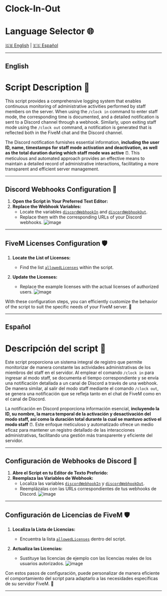 # Clock-In-Out

# Language Selector 🌐

[🇬🇧 English](#english) | [🇪🇸 Español](#español)

---

## English

# Script Description 🚀

This script provides a comprehensive logging system that enables continuous monitoring of administrative activities performed by staff members on the server. When using the `/clock in` command to enter staff mode, the corresponding time is documented, and a detailed notification is sent to a Discord channel through a webhook. Similarly, upon exiting staff mode using the `/clock out` command, a notification is generated that is reflected both in the FiveM chat and the Discord channel.

The Discord notification furnishes essential information, **including the user ID, name, timestamps for staff mode activation and deactivation, as well as the total duration during which staff mode was active** ⏰. This meticulous and automated approach provides an effective means to maintain a detailed record of administrative interactions, facilitating a more transparent and efficient server management.

---

## Discord Webhooks Configuration 📡

1. **Open the Script in Your Preferred Text Editor:**
2. **Replace the Webhook Variables:**
   - Locate the variables [`discordWebhookIn`](#https://github.com/LS-Robert/Clock-In-Out/blob/main/server.lua#L3) and [`discordWebhookOut`](#https://github.com/LS-Robert/Clock-In-Out/blob/main/server.lua#L4).
   - Replace them with the corresponding URLs of your Discord webhooks.
![image](https://github.com/LS-Robert/Clock-In-Out/assets/78977643/b468320c-20cb-40b8-bae2-45cea6470a2b)


---

## FiveM Licenses Configuration 🛡️

1. **Locate the List of Licenses:**
   - Find the list [`allowedLicenses`](#https://github.com/LS-Robert/Clock-In-Out/blob/main/server.lua#L8) within the script.

2. **Update the Licenses:**
   - Replace the example licenses with the actual licenses of authorized users.
![image](https://github.com/LS-Robert/Clock-In-Out/assets/78977643/f3ed0933-5af5-4d72-bb05-56588293ec6f)


With these configuration steps, you can efficiently customize the behavior of the script to suit the specific needs of your FiveM server. 🙌

---

## Español

# Descripción del script 🚀

Este script proporciona un sistema integral de registro que permite monitorizar de manera constante las actividades administrativas de los miembros del staff en el servidor. Al emplear el comando `/clock in` para ingresar al modo staff, se documenta el tiempo correspondiente y se envía una notificación detallada a un canal de Discord a través de una webhook. De manera similar, al salir del modo staff mediante el comando `/clock out`, se genera una notificación que se refleja tanto en el chat de FiveM como en el canal de Discord.

La notificación en Discord proporciona información esencial, **incluyendo la ID, su nombre, la marca temporal de la activación y desactivación del modo staff, así como la duración total durante la cual se mantuvo activo el modo staff** ⏰. Este enfoque meticuloso y automatizado ofrece un medio eficaz para mantener un registro detallado de las interacciones administrativas, facilitando una gestión más transparente y eficiente del servidor.

---

## Configuración de Webhooks de Discord 📡

1. **Abre el Script en tu Editor de Texto Preferido:**
2. **Reemplaza las Variables de Webhook:**
   - Localiza las variables [`discordWebhookIn`](#https://github.com/LS-Robert/Clock-In-Out/blob/main/server.lua#L3) y [`discordWebhookOut`](#https://github.com/LS-Robert/Clock-In-Out/blob/main/server.lua#L4).
   - Reemplázalas con las URLs correspondientes de tus webhooks de Discord.
![image](https://github.com/LS-Robert/Clock-In-Out/assets/78977643/b3ed1090-4ef5-4f48-a4fb-0e97321ef62d)


---

## Configuración de Licencias de FiveM 🛡️

1. **Localiza la Lista de Licencias:**
   - Encuentra la lista [`allowedLicenses`](#https://github.com/LS-Robert/Clock-In-Out/blob/main/server.lua#L8) dentro del script.

2. **Actualiza las Licencias:**
   - Sustituye las licencias de ejemplo con las licencias reales de los usuarios autorizados.
![image](https://github.com/LS-Robert/Clock-In-Out/assets/78977643/624e654b-13db-430f-9054-415685702fe4)

Con estos pasos de configuración, puede personalizar de manera eficiente el comportamiento del script para adaptarlo a las necesidades específicas de su servidor FiveM. 🙌

---
